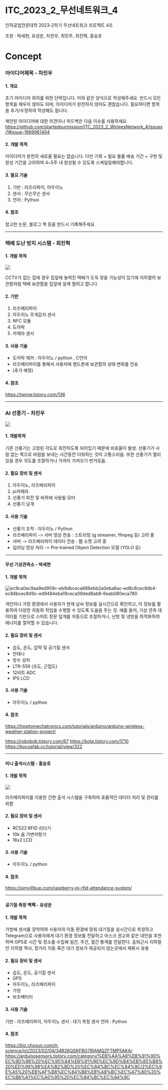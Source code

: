 # ITC_2023_2_무선네트워크_4


인하공업전문대학 2023-2학기 무선네트워크 프로젝트 4조

조원 : 박세현, 유성운, 차진우, 최민주, 최진혁, 홍승호


# Concept

### 아이디어제목 - 차진우

#### 1. 개요

초기 아이디어 회의를 위한 단락입니다.  이와 같은 양식으로 작성해주세요. 반드시 모든 항목을 채우지 않아도 되며, 아이디어가 완전하지 않아도 괜찮습니다. 필요하다면 항목을 추가/수정하여 작성해도 됩니다.  

제안된 아이디어에 대한 의견이나 피드백은 다음 이슈를 사용하세요
https://github.com/startedourmission/ITC_2023_2_WirleesNetwork_4/issues/1#issue-1969961494

#### 2. 개발 목적

아이디어가 완전히 새로울 필요는 없습니다. 다만 기획 + 필요 물품 배송 기간 +  구현 및 완성 기간을 고려하여 4~5주 내 완성될 수 있도록 스케일링해야합니다. 

#### 3. 필요 기술

1. 기반 : 라즈리파이, 아두이노
2. 센서 : 무슨무슨 센서
3. 언어 : Python

#### 4. 참조

참고한 논문, 블로그 책 등을 반드시 기록해주세요

***

### 택배 도난 방지 시스템 - 최진혁

#### 1. 개발 목적
![](https://github.com/startedourmission/ITC_2023_2_WirleesNetwork_4/blob/main/etc/%EC%B4%88%EC%95%88%20%EB%B3%B4%EA%B4%80%ED%95%A8.PNG)

CCTV가 없는 집에 경우 집앞에 놓여진 택배가 도둑 맞을 가능성이 있기에
지하철의 보관함처럼 택배 보관함을 집앞에 설계 할려고 합니다.

#### 2. 기반

1. 라즈베리파이
2. 아두이노 무게감지 센서
3. NFC 모듈
4. 도어락
5. 카메라 센서

#### 3. 사용 기술

- 도어락 제어 : 아두이노 / python , C언어
- 라즈베리파이를 통해서 사용자에 핸드폰에 보관함의 상태 변화를 전송
- (추가 예정)


#### 4. 참조
https://twinw.tistory.com/136

***

### AI 선풍기 - 차진우


![](etc/sample1.png)

#### 1. 개발목적

기존 선풍기는 고정된 각도로 회전하도록 되어있기 때문에 비효율이 발생. 선풍기가 사람 없는 쪽으로 바람을 보내는 시간동안 더워하는 것이 고통스러움. 또한 선풍기가 멀리 있을 경우 각도를 조절하거나 가까이 가져오기 번거로움.

#### 2. 필요 장비 및 센서

1. 아두이노, 라즈베리파이
2. pi카메라
3. 선풍기 회전 및 바퀴에 사용될 모터
4. 선풍기 날개

#### 3. 사용 기술

- 선풍기 조작 : 아두이노 / Python
- 라즈베리파이 -> 서버 영상 전송 : 스트리밍 (g streamer, ffmpeg 등) 고려 중
- 서버 -> 라즈베리파이 데이터 전송 : 웹 소켓 고려 중
- 딥러닝 영상 처리 -> Pre-trained Object Detection 모델 (YOLO 등)

***

#### 무선 기상관측소 - 박세현


#### 1. 개발 목적

![ec9ca0ec9aa9ed959c-eb9dbceca688ebb2a0eba6ac-ed8c8cec9db4-ec84bcec849c-ed9484eba19ceca09ded8ab8-6eab080eca780](https://github.com/startedourmission/ITC_2023_2_WirleesNetwork_4/assets/112607443/2fa28bb5-2634-4861-bf6d-d0ac3129aaf1)

개인이나 가정 환경에서 사용자가 현재 날씨 정보를 실시간으로 확인하고, 이 정보를 활용하여 다양한 자동화 작업을 수행할 수 있도록 도움을 주는 것. 예를 들어, 기상 관측 데이터를 기반으로 스마트 창문 덮개를 자동으로 조절하거나, 난방 및 냉방을 최적화하여 에너지를 절약할 수 있습니다.



#### 2. 필요 장비 및 센서

- 습도, 온도, 압력 및 공기질 센서
- 안테나
- 방수 상자
- LTR-559 (조도, 근접도)
- 12비트 ADC
- IPS LCD

#### 3. 사용 기술

- 아두이노 / python

#### 4. 참조
https://howtomechatronics.com/tutorials/arduino/arduino-wireless-weather-station-project/

https://robobob.tistory.com/67
https://bota.tistory.com/1710
https://kocoafab.cc/tutorial/view/322
***

#### 미니 출석시스템 - 홍승호


#### 1. 개발 목적

![](https://pimylifeup.com/wp-content/uploads/2019/02/Raspberry-Pi-RFID-Attendance-System-Thumbnail-Watermarky.jpg)

라즈베리파이를 이용한 간편 출석 시스템을 구축하여 효율적인 데이터 처리 및 관리를 위함

#### 2. 필요 장비 및 센서

- RC522 RFID 리더기
- 10k 옴 가변저항기
- 16x2 LCD

#### 3. 사용 기술

- 아두이노 / python

#### 4. 참조
https://pimylifeup.com/raspberry-pi-rfid-attendance-system/

***
#### 공기질 측정 백팩 - 유성운


#### 1. 개발 목적

가방에 센서를 장착하여 사용자의 이동 환경에 맞춰 대기질을 실시간으로 측정하고 Telegram으로 사용자에게 대기 환경 정보를 전달하고 마스크 권고와 같은 대안을 추천하며 GPS로 시간 및 장소를 수집해 일간, 주간, 월간 통계를 전달한다.
출퇴근시 지하철 안 지하철 역사, 장거리 이동 혹은 대기 정보가 제공되지 않는곳에서 체류시 유용

#### 2. 필요 장비 및 센서

- 습도, 온도, 공기질 센서
- GPS
- 아두이노, 라즈베리파이
- 가방
- 보조배터리

#### 3. 사용 기술

기반 : 라즈베리파이, 아두이노
센서 : 대기 측정 센서
언어 : Python

#### 4. 참조
https://biz.chosun.com/it-science/ict/2023/02/04/34R26QSKFBG7BIAMQZFTMP5AKA/
https://arduinosensors.tistory.com/category/%EB%AA%A8%EB%91%90%EC%9D%98%20%EC%95%84%EB%91%90%EC%9D%B4%EB%85%B8%20%ED%99%98%EA%B2%BD%20%EC%84%BC%EC%84%9C/2%EC%9E%A5%20%EB%AF%B8%EC%84%B8%EB%A8%BC%EC%A7%80%20%EC%B8%A1%EC%A0%95%20%EC%84%BC%EC%84%9C

***
